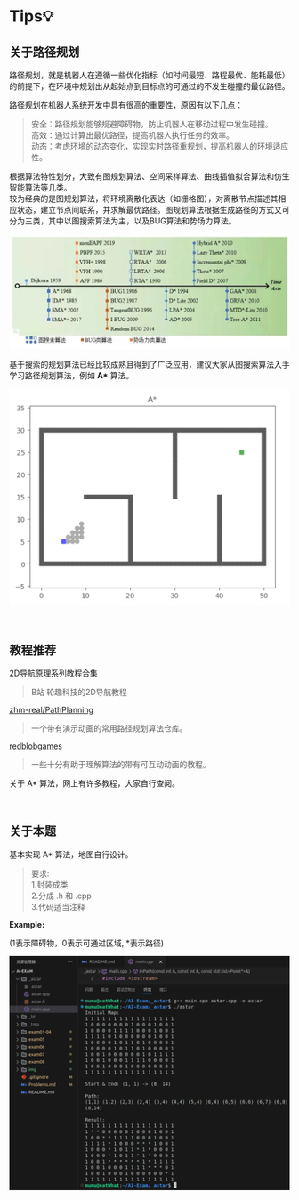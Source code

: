 # Tips💡

## 关于路径规划

路径规划，就是机器人在遵循一些优化指标（如时间最短、路程最优、能耗最低）的前提下，在环境中规划出从起始点到目标点的可通过的不发生碰撞的最优路径。

路径规划在机器人系统开发中具有很高的重要性，原因有以下几点：

> 安全：路径规划能够规避障碍物，防止机器人在移动过程中发生碰撞。    
> 高效：通过计算出最优路径，提高机器人执行任务的效率。    
> 动态：考虑环境的动态变化，实现实时路径重规划，提高机器人的环境适应性。

根据算法特性划分，大致有图规划算法、空间采样算法、曲线插值拟合算法和仿生智能算法等几类。    
较为经典的是图规划算法，将环境离散化表达（如栅格图），对离散节点描述其相应状态，建立节点间联系，并求解最优路径。图规划算法根据生成路径的方式又可分为三类，其中以图搜索算法为主，以及BUG算法和势场力算法。

![graph-planning](../img/graph-planning.jpg)

基于搜索的规划算法已经比较成熟且得到了广泛应用，建议大家从图搜索算法入手学习路径规划算法，例如 **A\*** 算法。

![astar](../img/astar.gif)

<br>

## 教程推荐

[2D导航原理系列教程合集](https://www.bilibili.com/video/BV19b4y1d7Hz/)

> B站 轮趣科技的2D导航教程

[zhm-real/PathPlanning](https://github.com/zhm-real/PathPlanning)

> 一个带有演示动画的常用路径规划算法仓库。

[redblobgames](https://www.redblobgames.com/)

> 一些十分有助于理解算法的带有可互动动画的教程。

关于 A* 算法，网上有许多教程，大家自行查阅。

<br>

## 关于本题

基本实现 A* 算法，地图自行设计。

> 要求:    
> 1.封装成类    
> 2.分成 .h 和 .cpp    
> 3.代码适当注释

**Example:**

(1表示障碍物，0表示可通过区域, *表示路径)

![astar](../img/astar.png)
